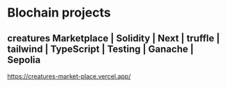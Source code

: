 # Blochain projects

## creatures Marketplace | Solidity | Next | truffle | tailwind | TypeScript | Testing | Ganache | Sepolia
https://creatures-market-place.vercel.app/
